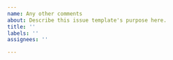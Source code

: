 ```yaml
---
name: Any other comments
about: Describe this issue template's purpose here.
title: ''
labels: ''
assignees: ''

---
```



